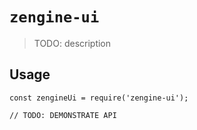 # `zengine-ui`

> TODO: description

## Usage

```
const zengineUi = require('zengine-ui');

// TODO: DEMONSTRATE API
```
